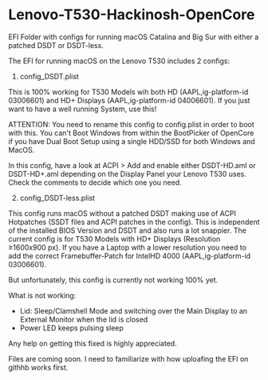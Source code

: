 # Lenovo-T530-Hackinosh-OpenCore
EFI Folder with configs for running macOS Catalina and Big Sur with either a patched DSDT or DSDT-less.

The EFI for running macOS on the Lenovo T530 includes 2 configs:

1. config_DSDT.plist

This is 100% working for T530 Models wih both HD (AAPL,ig-platform-id 03006601) and HD+ Displays (AAPL,ig-platform-id 04006601). If you just want to have
a well running System, use this!

ATTENTION: You need to rename this config to config.plist in order to boot with this. You can't Boot Windows from within the BootPicker of OpenCore if you 
have Dual Boot Setup using a single HDD/SSD for both Windows and MacOS.

In this config, have a look at ACPI > Add and enable either DSDT-HD.aml or DSDT-HD+.aml depending on the Display Panel your Lenovo T530 uses. Check the comments to decide which one you need.

2. config_DSDT-less.plist

This config runs macOS without a patched DSDT making use of ACPI Hotpatches (SSDT files and ACPI patches in the config). This is independent of the installed BIOS Version and DSDT and also runs a lot snappier. The current config is for T530 Models with HD+ Displays (Resolution ≥1600x900 px). If you have a Laptop with a lower resolution you need to add the correct Framebuffer-Patch for IntelHD 4000 (AAPL,ig-platform-id 03006601).

But unfortunately, this config is currently not working 100% yet. 

What is not working:
- Lid: Sleep/Clamshell Mode and switching over the Main Display to an External Monitor when the lid is closed
- Power LED keeps pulsing sleep

Any help on getting this fixed is highly appreciated.

Files are coming soon. I need to familiarize with how uploafing the EFI on githhb works first.
